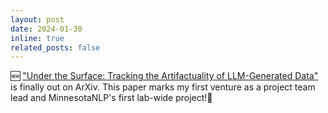 ```yaml
---
layout: post
date: 2024-01-30 
inline: true
related_posts: false
---
```



🆕 ["Under the Surface: Tracking the Artifactuality of LLM-Generated Data"](https://arxiv.org/abs/2401.14698) is finally out on ArXiv. 
This paper marks my first venture as a project team lead and MinnesotaNLP's first lab-wide project!🥳
